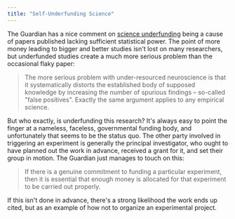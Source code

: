 ```yaml
---
title: "Self-Underfunding Science"
---
```


The Guardian has a nice comment on [science underfunding](http://www.guardian.co.uk/science/blog/2013/apr/16/folly-science-shoestring) being a cause of papers published lacking sufficient statistical power. The point of more money leading to bigger and better studies isn't lost on many researchers, but underfunded studies create a much more serious problem than the occasional flaky paper:

> The more serious problem with under-resourced neuroscience is that it  systematically distorts the established body of supposed knowledge by  increasing the number of spurious findings – so-called "false  positives". Exactly the same argument applies to any empirical science.

But who exactly, is underfunding this research? It's always easy to point the finger at a nameless, faceless, governmental funding body, and unfortunately that seems to be the status quo. The other party involved in triggering an experiment is generally the principal investigator, who ought to have planned out the work in advance, received a grant for it, and set their group in motion. The Guardian just manages to touch on this:

> If there is a genuine commitment to  funding a particular experiment, then it is essential that enough money  is allocated for that experiment to be carried out properly.

If this isn't done in advance, there's a strong likelihood the work ends up cited, but as an example of how not to organize an experimental project.



